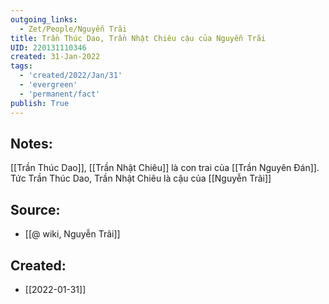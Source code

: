 ```yaml
---
outgoing_links:
  - Zet/People/Nguyễn Trãi
title: Trần Thúc Dao, Trần Nhật Chiêu cậu của Nguyễn Trãi
UID: 220131110346
created: 31-Jan-2022
tags:
  - 'created/2022/Jan/31'
  - 'evergreen'
  - 'permanent/fact'
publish: True
---
```

## Notes:
[[Trần Thúc Dao]], [[Trần Nhật Chiêu]] là con trai của [[Trần Nguyên Đán]]. Tức Trần Thúc Dao, Trần Nhật Chiêu là cậu của [[Nguyễn Trãi]]

## Source:
- [[@ wiki, Nguyễn Trãi]]



## Created:
- [[2022-01-31]]
